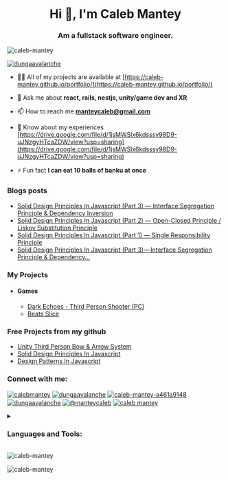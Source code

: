 <h1 align="center">Hi 👋, I'm Caleb Mantey</h1>
<h3 align="center">Am a fullstack software engineer.</h3>

<p align="left"> <img src="https://komarev.com/ghpvc/?username=caleb-mantey&label=Profile%20views&color=0e75b6&style=flat" alt="caleb-mantey" /> </p>

<!-- <p align="left"> <a href="https://github.com/ryo-ma/github-profile-trophy"><img src="https://github-profile-trophy.vercel.app/?username=caleb-mantey" alt="caleb-mantey" /></a> </p> -->

<p align="left"> <a href="https://twitter.com/dungaavalanche" target="blank"><img src="https://img.shields.io/twitter/follow/dungaavalanche?logo=twitter&style=for-the-badge" alt="dungaavalanche" /></a> </p>

- 👨‍💻 All of my projects are available at [https://caleb-mantey.github.io/portfolio/](https://caleb-mantey.github.io/portfolio/)

- 💬 Ask me about **react, rails, nestjs, unity/game dev and XR**

- 📫 How to reach me **manteycaleb@gmail.com**

- 📄 Know about my experiences [https://drive.google.com/file/d/1jsMWSlx6kdsssy98D9-uJNzgyHTcaZDW/view?usp=sharing](https://drive.google.com/file/d/1jsMWSlx6kdsssy98D9-uJNzgyHTcaZDW/view?usp=sharing)

- ⚡ Fun fact **I can eat 10 balls of banku at once**
  

<!-- <p align="left"> <a href="https://github.com/ryo-ma/github-profile-trophy"><img src="https://github-profile-trophy.vercel.app/?username=caleb-mantey" alt="caleb-mantey" /></a> </p> -->

### Blogs posts
<!-- BLOG-POST-LIST:START -->
- [Solid Design Principles In Javascript &lpar;Part 3&rpar; — Interface Segregation Principle &amp; Dependency Inversion](https://dev.to/calebmantey/solid-design-principles-in-javascript-part-3-interface-segregation-principle-dependency-inversion-5b1i)
- [Solid Design Principles In Javascript &lpar;Part 2&rpar; — Open-Closed Principle / Liskov Substitution Principle](https://dev.to/calebmantey/solid-design-principles-in-javascript-part-2-open-closed-principle-liskov-substitution-principle-2h63)
- [Solid Design Principles In Javascript &lpar;Part 1&rpar; — Single Responsibility Principle](https://dev.to/calebmantey/solid-design-principles-in-javascript-part-1-single-responsibility-principle-4k0c)
- [Solid Design Principles In Javascript &lpar;Part 3&rpar; — Interface Segregation Principle &amp; Dependency…](https://manteycaleb.medium.com/solid-design-principles-in-javascript-part-3-interface-segregation-principle-dependency-cc44cabdc350?source=rss-a1b4b1dd3f82------2)
<!-- BLOG-POST-LIST:END -->

### My Projects
<!-- MY-PROJECTS-LIST:START -->
  - #### Games
    - [Dark Echoes - Third Person Shooter (PC)](https://caleb-mantey.itch.io/dark-echoes)
    - [Beats Slice](https://play.google.com/store/apps/details?id=com.DungaStudios.CubeSlice)
<!-- MY-PROJECTS-LIST:END -->

### Free Projects from my github
<!-- MY-PROJECTS-LIST:START -->
- [Unity Third Person Bow & Arrow System](https://github.com/Caleb-Mantey/Unity-Third-Person-Bow-and-Arrow-System)
- [Solid Design Principles In Javascript](https://github.com/Caleb-Mantey/solid-design-principles-in-js)
- [Design Patterns In Javascript](https://github.com/Caleb-Mantey/design-patterns-in-js)
<!-- MY-PROJECTS-LIST:END -->


<h3 align="left">Connect with me:</h3>
<p align="left">
<a href="https://dev.to/calebmantey" target="blank"><img align="center" src="https://raw.githubusercontent.com/rahuldkjain/github-profile-readme-generator/master/src/images/icons/Social/devto.svg" alt="calebmantey" height="30" width="40" /></a>
<a href="https://twitter.com/dungaavalanche" target="blank"><img align="center" src="https://raw.githubusercontent.com/rahuldkjain/github-profile-readme-generator/master/src/images/icons/Social/twitter.svg" alt="dungaavalanche" height="30" width="40" /></a>
<a href="https://linkedin.com/in/caleb-mantey-a461a9148" target="blank"><img align="center" src="https://raw.githubusercontent.com/rahuldkjain/github-profile-readme-generator/master/src/images/icons/Social/linked-in-alt.svg" alt="caleb-mantey-a461a9148" height="30" width="40" /></a>
<a href="https://instagram.com/dungaavalanche" target="blank"><img align="center" src="https://raw.githubusercontent.com/rahuldkjain/github-profile-readme-generator/master/src/images/icons/Social/instagram.svg" alt="dungaavalanche" height="30" width="40" /></a>
<a href="https://medium.com/@manteycaleb" target="blank"><img align="center" src="https://raw.githubusercontent.com/rahuldkjain/github-profile-readme-generator/master/src/images/icons/Social/medium.svg" alt="@manteycaleb" height="30" width="40" /></a>
<a href="https://www.youtube.com/c/caleb mantey" target="blank"><img align="center" src="https://raw.githubusercontent.com/rahuldkjain/github-profile-readme-generator/master/src/images/icons/Social/youtube.svg" alt="caleb mantey" height="30" width="40" /></a>
<!-- <a href="https://www.hackerrank.com/manteycaleb" target="blank"><img align="center" src="https://raw.githubusercontent.com/rahuldkjain/github-profile-readme-generator/master/src/images/icons/Social/hackerrank.svg" alt="manteycaleb" height="30" width="40" /></a>
<a href="https://www.leetcode.com/caleb_mantey" target="blank"><img align="center" src="https://raw.githubusercontent.com/rahuldkjain/github-profile-readme-generator/master/src/images/icons/Social/leet-code.svg" alt="caleb_mantey" height="30" width="40" /></a>
</p> -->
<details>
<summary><h3>Languages and Tools:</h3></summary>
  <ol>
<p align="left"> <a href="https://cordova.apache.org/" target="_blank" rel="noreferrer"> <img src="https://www.vectorlogo.zone/logos/apache_cordova/apache_cordova-icon.svg" alt="apachecordova" width="40" height="40"/> </a> <a href="https://www.gnu.org/software/bash/" target="_blank" rel="noreferrer"> <img src="https://www.vectorlogo.zone/logos/gnu_bash/gnu_bash-icon.svg" alt="bash" width="40" height="40"/> </a> <a href="https://www.blender.org/" target="_blank" rel="noreferrer"> <img src="https://download.blender.org/branding/community/blender_community_badge_white.svg" alt="blender" width="40" height="40"/> </a> <a href="https://getbootstrap.com" target="_blank" rel="noreferrer"> <img src="https://raw.githubusercontent.com/devicons/devicon/master/icons/bootstrap/bootstrap-plain-wordmark.svg" alt="bootstrap" width="40" height="40"/> </a> <a href="https://www.chartjs.org" target="_blank" rel="noreferrer"> <img src="https://www.chartjs.org/media/logo-title.svg" alt="chartjs" width="40" height="40"/> </a> <a href="https://www.w3schools.com/cpp/" target="_blank" rel="noreferrer"> <img src="https://raw.githubusercontent.com/devicons/devicon/master/icons/cplusplus/cplusplus-original.svg" alt="cplusplus" width="40" height="40"/> </a> <a href="https://www.w3schools.com/cs/" target="_blank" rel="noreferrer"> <img src="https://raw.githubusercontent.com/devicons/devicon/master/icons/csharp/csharp-original.svg" alt="csharp" width="40" height="40"/> </a> <a href="https://www.w3schools.com/css/" target="_blank" rel="noreferrer"> <img src="https://raw.githubusercontent.com/devicons/devicon/master/icons/css3/css3-original-wordmark.svg" alt="css3" width="40" height="40"/> </a> <a href="https://www.cypress.io" target="_blank" rel="noreferrer"> <img src="https://raw.githubusercontent.com/simple-icons/simple-icons/6e46ec1fc23b60c8fd0d2f2ff46db82e16dbd75f/icons/cypress.svg" alt="cypress" width="40" height="40"/> </a> <a href="https://dart.dev" target="_blank" rel="noreferrer"> <img src="https://www.vectorlogo.zone/logos/dartlang/dartlang-icon.svg" alt="dart" width="40" height="40"/> </a> <a href="https://www.docker.com/" target="_blank" rel="noreferrer"> <img src="https://raw.githubusercontent.com/devicons/devicon/master/icons/docker/docker-original-wordmark.svg" alt="docker" width="40" height="40"/> </a> <a href="https://www.electronjs.org" target="_blank" rel="noreferrer"> <img src="https://raw.githubusercontent.com/devicons/devicon/master/icons/electron/electron-original.svg" alt="electron" width="40" height="40"/> </a> <a href="https://expressjs.com" target="_blank" rel="noreferrer"> <img src="https://raw.githubusercontent.com/devicons/devicon/master/icons/express/express-original-wordmark.svg" alt="express" width="40" height="40"/> </a> <a href="https://www.figma.com/" target="_blank" rel="noreferrer"> <img src="https://www.vectorlogo.zone/logos/figma/figma-icon.svg" alt="figma" width="40" height="40"/> </a> <a href="https://firebase.google.com/" target="_blank" rel="noreferrer"> <img src="https://www.vectorlogo.zone/logos/firebase/firebase-icon.svg" alt="firebase" width="40" height="40"/> </a> <a href="https://flutter.dev" target="_blank" rel="noreferrer"> <img src="https://www.vectorlogo.zone/logos/flutterio/flutterio-icon.svg" alt="flutter" width="40" height="40"/> </a> <a href="https://git-scm.com/" target="_blank" rel="noreferrer"> <img src="https://www.vectorlogo.zone/logos/git-scm/git-scm-icon.svg" alt="git" width="40" height="40"/> </a> <a href="https://www.w3.org/html/" target="_blank" rel="noreferrer"> <img src="https://raw.githubusercontent.com/devicons/devicon/master/icons/html5/html5-original-wordmark.svg" alt="html5" width="40" height="40"/> </a> <a href="https://ionicframework.com" target="_blank" rel="noreferrer"> <img src="https://upload.wikimedia.org/wikipedia/commons/d/d1/Ionic_Logo.svg" alt="ionic" width="40" height="40"/> </a> <a href="https://developer.mozilla.org/en-US/docs/Web/JavaScript" target="_blank" rel="noreferrer"> <img src="https://raw.githubusercontent.com/devicons/devicon/master/icons/javascript/javascript-original.svg" alt="javascript" width="40" height="40"/> </a> <a href="https://www.linux.org/" target="_blank" rel="noreferrer"> <img src="https://raw.githubusercontent.com/devicons/devicon/master/icons/linux/linux-original.svg" alt="linux" width="40" height="40"/> </a> <a href="https://materializecss.com/" target="_blank" rel="noreferrer"> <img src="https://raw.githubusercontent.com/prplx/svg-logos/5585531d45d294869c4eaab4d7cf2e9c167710a9/svg/materialize.svg" alt="materialize" width="40" height="40"/> </a> <a href="https://www.mysql.com/" target="_blank" rel="noreferrer"> <img src="https://raw.githubusercontent.com/devicons/devicon/master/icons/mysql/mysql-original-wordmark.svg" alt="mysql" width="40" height="40"/> </a> <a href="https://nestjs.com/" target="_blank" rel="noreferrer"> <img src="https://raw.githubusercontent.com/devicons/devicon/master/icons/nestjs/nestjs-plain.svg" alt="nestjs" width="40" height="40"/> </a> <a href="https://www.nginx.com" target="_blank" rel="noreferrer"> <img src="https://raw.githubusercontent.com/devicons/devicon/master/icons/nginx/nginx-original.svg" alt="nginx" width="40" height="40"/> </a> <a href="https://nodejs.org" target="_blank" rel="noreferrer"> <img src="https://raw.githubusercontent.com/devicons/devicon/master/icons/nodejs/nodejs-original-wordmark.svg" alt="nodejs" width="40" height="40"/> </a> <a href="https://www.postgresql.org" target="_blank" rel="noreferrer"> <img src="https://raw.githubusercontent.com/devicons/devicon/master/icons/postgresql/postgresql-original-wordmark.svg" alt="postgresql" width="40" height="40"/> </a> <a href="https://postman.com" target="_blank" rel="noreferrer"> <img src="https://www.vectorlogo.zone/logos/getpostman/getpostman-icon.svg" alt="postman" width="40" height="40"/> </a> <a href="https://rubyonrails.org" target="_blank" rel="noreferrer"> <img src="https://raw.githubusercontent.com/devicons/devicon/master/icons/rails/rails-original-wordmark.svg" alt="rails" width="40" height="40"/> </a> <a href="https://reactjs.org/" target="_blank" rel="noreferrer"> <img src="https://raw.githubusercontent.com/devicons/devicon/master/icons/react/react-original-wordmark.svg" alt="react" width="40" height="40"/> </a> <a href="https://reactnative.dev/" target="_blank" rel="noreferrer"> <img src="https://reactnative.dev/img/header_logo.svg" alt="reactnative" width="40" height="40"/> </a> <a href="https://redis.io" target="_blank" rel="noreferrer"> <img src="https://raw.githubusercontent.com/devicons/devicon/master/icons/redis/redis-original-wordmark.svg" alt="redis" width="40" height="40"/> </a> <a href="https://www.ruby-lang.org/en/" target="_blank" rel="noreferrer"> <img src="https://raw.githubusercontent.com/devicons/devicon/master/icons/ruby/ruby-original.svg" alt="ruby" width="40" height="40"/> </a> <a href="https://sass-lang.com" target="_blank" rel="noreferrer"> <img src="https://raw.githubusercontent.com/devicons/devicon/master/icons/sass/sass-original.svg" alt="sass" width="40" height="40"/> </a> <a href="https://tailwindcss.com/" target="_blank" rel="noreferrer"> <img src="https://www.vectorlogo.zone/logos/tailwindcss/tailwindcss-icon.svg" alt="tailwind" width="40" height="40"/> </a> <a href="https://www.typescriptlang.org/" target="_blank" rel="noreferrer"> <img src="https://raw.githubusercontent.com/devicons/devicon/master/icons/typescript/typescript-original.svg" alt="typescript" width="40" height="40"/> </a> <a href="https://unity.com/" target="_blank" rel="noreferrer"> <img src="https://www.vectorlogo.zone/logos/unity3d/unity3d-icon.svg" alt="unity" width="40" height="40"/> </a> <a href="https://www.vagrantup.com/" target="_blank" rel="noreferrer"> <img src="https://www.vectorlogo.zone/logos/vagrantup/vagrantup-icon.svg" alt="vagrant" width="40" height="40"/> </a> </p>
</details>

<!-- <p><img align="left" src="https://github-readme-stats.vercel.app/api/top-langs?username=caleb-mantey&show_icons=true&locale=en&layout=compact" alt="caleb-mantey" /></p> -->

<p><img align="center" src="https://github-readme-stats.vercel.app/api?username=caleb-mantey&show_icons=true&locale=en" alt="caleb-mantey" /></p>


<p><img align="center" src="https://github-readme-streak-stats.herokuapp.com/?user=caleb-mantey&" alt="caleb-mantey" /></p>

